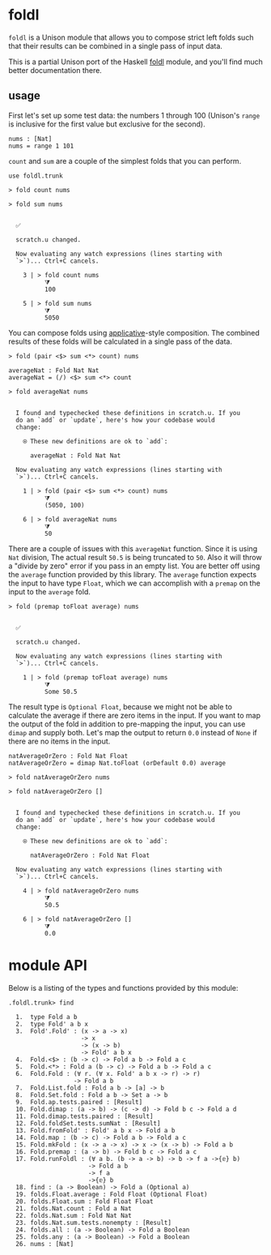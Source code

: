 # foldl

`foldl` is a Unison module that allows you to compose strict left folds such that their results can be combined in a single pass of input data.

This is a partial Unison port of the Haskell [foldl](https://hackage.haskell.org/package/foldl-1.1.2) module, and you'll find much better documentation there.

## usage

First let's set up some test data: the numbers 1 through 100 (Unison's `range` is inclusive for the first value but exclusive for the second).

```unison
nums : [Nat]
nums = range 1 101
```

`count` and `sum` are a couple of the simplest folds that you can perform.

```unison
use foldl.trunk

> fold count nums

> fold sum nums
```

```ucm

  ✅
  
  scratch.u changed.
  
  Now evaluating any watch expressions (lines starting with
  `>`)... Ctrl+C cancels.

    3 | > fold count nums
          ⧩
          100
  
    5 | > fold sum nums
          ⧩
          5050

```
You can compose folds using [applicative](http://hackage.haskell.org/package/base-4.14.0.0/docs/Control-Applicative.html)-style composition. The combined results of these folds will be calculated in a single pass of the data.

```unison
> fold (pair <$> sum <*> count) nums

averageNat : Fold Nat Nat
averageNat = (/) <$> sum <*> count

> fold averageNat nums
```

```ucm

  I found and typechecked these definitions in scratch.u. If you
  do an `add` or `update`, here's how your codebase would
  change:
  
    ⍟ These new definitions are ok to `add`:
    
      averageNat : Fold Nat Nat
  
  Now evaluating any watch expressions (lines starting with
  `>`)... Ctrl+C cancels.

    1 | > fold (pair <$> sum <*> count) nums
          ⧩
          (5050, 100)
  
    6 | > fold averageNat nums
          ⧩
          50

```
There are a couple of issues with this `averageNat` function. Since it is using `Nat` division, The actual result `50.5` is being truncated to `50`. Also it will throw a "divide by zero" error if you pass in an empty list. You are better off using the `average` function provided by this library. The `average` function expects the input to have type `Float`, which we can accomplish with a `premap` on the input to the `average` fold.

```unison
> fold (premap toFloat average) nums
```

```ucm

  ✅
  
  scratch.u changed.
  
  Now evaluating any watch expressions (lines starting with
  `>`)... Ctrl+C cancels.

    1 | > fold (premap toFloat average) nums
          ⧩
          Some 50.5

```
The result type is `Optional Float`, because we might not be able to calculate the average if there are zero items in the input. If you want to map the output of the fold in addition to pre-mapping the input, you can use `dimap` and supply both. Let's map the output to return `0.0` instead of `None` if there are no items in the input.

```unison
natAverageOrZero : Fold Nat Float
natAverageOrZero = dimap Nat.toFloat (orDefault 0.0) average

> fold natAverageOrZero nums

> fold natAverageOrZero []
```

```ucm

  I found and typechecked these definitions in scratch.u. If you
  do an `add` or `update`, here's how your codebase would
  change:
  
    ⍟ These new definitions are ok to `add`:
    
      natAverageOrZero : Fold Nat Float
  
  Now evaluating any watch expressions (lines starting with
  `>`)... Ctrl+C cancels.

    4 | > fold natAverageOrZero nums
          ⧩
          50.5
  
    6 | > fold natAverageOrZero []
          ⧩
          0.0

```
# module API

Below is a listing of the types and functions provided by this module:

```ucm
.foldl.trunk> find

  1.  type Fold a b
  2.  type Fold' a b x
  3.  Fold'.Fold' : (x -> a -> x)
                    -> x
                    -> (x -> b)
                    -> Fold' a b x
  4.  Fold.<$> : (b -> c) -> Fold a b -> Fold a c
  5.  Fold.<*> : Fold a (b -> c) -> Fold a b -> Fold a c
  6.  Fold.Fold : (∀ r. (∀ x. Fold' a b x -> r) -> r)
                  -> Fold a b
  7.  Fold.List.fold : Fold a b -> [a] -> b
  8.  Fold.Set.fold : Fold a b -> Set a -> b
  9.  Fold.ap.tests.paired : [Result]
  10. Fold.dimap : (a -> b) -> (c -> d) -> Fold b c -> Fold a d
  11. Fold.dimap.tests.paired : [Result]
  12. Fold.foldSet.tests.sumNat : [Result]
  13. Fold.fromFold' : Fold' a b x -> Fold a b
  14. Fold.map : (b -> c) -> Fold a b -> Fold a c
  15. Fold.mkFold : (x -> a -> x) -> x -> (x -> b) -> Fold a b
  16. Fold.premap : (a -> b) -> Fold b c -> Fold a c
  17. Fold.runFoldl : (∀ a b. (b -> a -> b) -> b -> f a ->{𝕖} b)
                      -> Fold a b
                      -> f a
                      ->{𝕖} b
  18. find : (a -> Boolean) -> Fold a (Optional a)
  19. folds.Float.average : Fold Float (Optional Float)
  20. folds.Float.sum : Fold Float Float
  21. folds.Nat.count : Fold a Nat
  22. folds.Nat.sum : Fold Nat Nat
  23. folds.Nat.sum.tests.nonempty : [Result]
  24. folds.all : (a -> Boolean) -> Fold a Boolean
  25. folds.any : (a -> Boolean) -> Fold a Boolean
  26. nums : [Nat]
  

```

